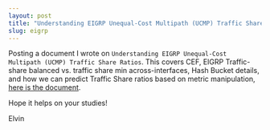 ```yaml
---
layout: post
title: "Understanding EIGRP Unequal-Cost Multipath (UCMP) Traffic Share Ratios"
slug: eigrp
---
```


Posting a document I wrote on `Understanding EIGRP Unequal-Cost Multipath (UCMP) Traffic Share Ratios`. This covers CEF, EIGRP Traffic-share balanced vs. traffic share min across-interfaces, Hash Bucket details, and how we can predict Traffic Share ratios based on metric manipulation, [here is the document](https://drive.google.com/file/d/1HNo0gQnOMeMxTSHfeX44vumpE8lEw9-e/view).

Hope it helps on your studies!

Elvin

